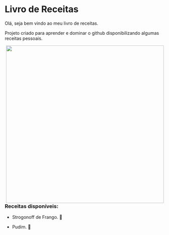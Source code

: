 # Livro de Receitas 

Olá, seja bem vindo ao meu livro de receitas.

Projeto criado para aprender e dominar o github disponibilizando algumas receitas pessoais. 
<center>
<img align="right" width="500" src="https://img.freepik.com/vetores-gratis/vista-superior-do-livro-de-receitas-dos-desenhos-animados-a-disposicao-na-tabela-cercada-por-varios-vegetais_102172-297.jpg?w=2000">
</center>

### Receitas disponíveis:

- Strogonoff de Frango. 🐔

- Pudim. 🍮

  
